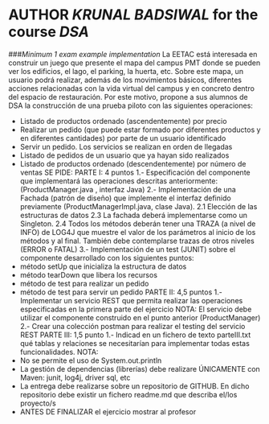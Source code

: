 # AUTHOR *KRUNAL BADSIWAL* for the course *DSA* 
###*Minimum 1 exam example implementation*
La EETAC está interesada en construir un juego que presente el mapa del
campus PMT donde se pueden ver los edificios, el lago, el parking, la huerta,
etc. Sobre este mapa, un usuario podrá realizar, además de los movimientos
básicos, diferentes acciones relacionadas con la vida virtual del campus y en
concreto dentro del espacio de restauración. Por este motivo, propone a sus
alumnos de DSA la construcción de una prueba piloto con las siguientes
operaciones:
- Listado de productos ordenado (ascendentemente) por precio
- Realizar un pedido (que puede estar formado por diferentes productos y en
diferentes cantidades) por parte de un usuario identificado
- Servir un pedido. Los servicios se realizan en orden de llegadas
- Listado de pedidos de un usuario que ya hayan sido realizados
- Listado de productos ordenado (descendentemente) por número de ventas
SE PIDE:
PARTE I: 4 puntos
1.- Especificación del componente que implementará las operaciones descritas
anteriormente: (ProductManager.java , interfaz Java)
2.- Implementación de una Fachada (patrón de diseño) que implemente el
interfaz definido previamente (ProductManagerImpl.java, clase Java).
2.1 Elección de las estructuras de datos
2.3 La fachada deberá implementarse como un Singleton.
2.4 Todos los métodos deberán tener una TRAZA (a nivel de INFO) de
LOG4J que muestre el valor de los parámetros al inicio de los métodos y
al final. También debe contemplarse trazas de otros niveles (ERROR o
FATAL)
3.- Implementación de un test (JUNIT) sobre el componente desarrollado con
los siguientes puntos:
- método setUp que inicializa la estructura de datos
- método tearDown que libera los recursos
- método de test para realizar un pedido
- método de test para servir un pedido
PARTE II: 4,5 puntos
1.- Implementar un servicio REST que permita realizar las operaciones
especificadas en la primera parte del ejercicio
NOTA: El servicio debe utilizar el componente construido en el punto anterior
(ProductManager)
2.- Crear una colección postman para realizar el testing del servicio REST
PARTE III: 1,5 punto
1.- Indicad en un fichero de texto parteIII.txt qué tablas y relaciones se
necesitarían para implementar todas estas funcionalidades.
NOTA:
- No se permite el uso de System.out.println
- La gestión de dependencias (librerías) debe realizare ÚNICAMENTE con
Maven: junit, log4j, driver sql, etc
- La entrega debe realizarse sobre un repositorio de GITHUB. En dicho
repositorio debe existir un fichero readme.md que describa el/los proyecto/s
- ANTES DE FINALIZAR el ejercicio mostrar al profesor
